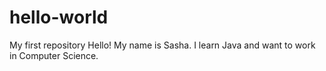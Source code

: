 # hello-world
My first repository
Hello! My name is Sasha. I learn Java and want to work in Computer Science.
